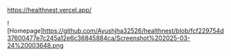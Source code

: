 https://healthnest.vercel.app/

![Homepage]https://github.com/Ayushjha32526/healthnest/blob/fcf229754d37600477e7c245a12e6c36845884ca/Screenshot%202025-03-24%20003648.png
